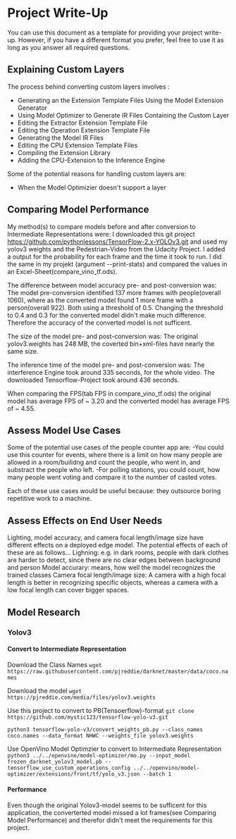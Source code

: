 # Project Write-Up

You can use this document as a template for providing your project write-up. However, if you
have a different format you prefer, feel free to use it as long as you answer all required
questions.

## Explaining Custom Layers

The process behind converting custom layers involves :
- Generating an the Extension Template Files Using the Model Extension Generator
- Using Model Optimizer to Generate IR Files Containing the Custom Layer
- Editing the Extractor Extension Template File
- Editing the Operation Extension Template File
- Generating the Model IR Files
- Editing the CPU Extension Template Files
- Compiling the Extension Library
- Adding the CPU-Extension to the Inference Engine


Some of the potential reasons for handling custom layers are:
- When the Model Optimizier doesn't support a layer

## Comparing Model Performance

My method(s) to compare models before and after conversion to Intermediate Representations
were:
I downloaded this git project https://github.com/pythonlessons/TensorFlow-2.x-YOLOv3.git and used my yolov3 weights and the Pedestrian-Video from the Udacity Project. I added a output for the probability for each frame and the time it took to run. I did the same in my projekt (argument --print-stats) and compared the values in an Excel-Sheet(compare_vino_tf.ods).

The difference between model accuracy pre- and post-conversion was: The model pre-conversion identified 137 more frames with people(overall 1060), where as the converted model found 1 more frame with a person(overall 922). Both using a threshold of 0.5. Changing the threshold to 0.4 and 0.3 for the converted model didn't make much difference. Therefore the accuracy of the converted model is not sufficent.

The size of the model pre- and post-conversion was: The original yolov3.weights has 248 MB, the coverted bin+xml-files have nearly the same size.

The inference time of the model pre- and post-conversion was: The interference Engine took around 335 seconds, for the whole video. The downloaded Tensorflow-Project took around 436 seconds.

When comparing the FPS(tab FPS in compare_vino_tf.ods) the original model has average FPS of ~ 3.20 and the converted model has average FPS of ~ 4.55.


## Assess Model Use Cases

Some of the potential use cases of the people counter app are:
-You could use this counter for events, where there is a limit on how many people are allowed in a room/builidng and count the people, who went in, and substract the people who left.
-For polling stations, you could count, how many people went voting and compare it to the number of casted votes. 

Each of these use cases would be useful because:
they outsource boring repetitive work to a machine.

## Assess Effects on End User Needs

Lighting, model accuracy, and camera focal length/image size have different effects on a
deployed edge model. The potential effects of each of these are as follows...
Lighning:
    e.g. in dark rooms, people with dark clothes are harder to detect, since there are no clear edges between background and person
Model accurary:
    means, how well the model recognizes the trained classes
Camera focal length/image size:
    A camera with a high focal length is better in recognizing specific objects, whereas a camera with a low focal length can cover bigger spaces.

## Model Research

### Yolov3

#### Convert to Intermediate Representation
Download the Class Names 
`wget https://raw.githubusercontent.com/pjreddie/darknet/master/data/coco.names`

Download the model
`wget https://pjreddie.com/media/files/yolov3.weights`

Use this project to convert to PB(Tensoerflow)-format
`git clone https://github.com/mystic123/tensorflow-yolo-v3.git`

`python3 tensorflow-yolo-v3/convert_weights_pb.py --class_names coco.names --data_format NHWC --weights_file yolov3.weights`

Use OpenVino Model Optimzier to convert to Intermediate Representation
`python3 ../../openvino/model-optimizer/mo.py --input_model frozen_darknet_yolov3_model.pb --tensorflow_use_custom_operations_config ../../openvino/model-optimizer/extensions/front/tf/yolo_v3.json --batch 1`

#### Performance
Even though the original Yolov3-model seems to be sufficent for this application, the converterted model missed a lot frames(see Comparing Model Performance) and therefor didn't meet the requirements for this project.
